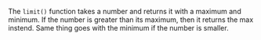 The `limit()` function takes a number and returns it with a maximum and minimum. If the number is greater than its maximum, then it returns the max instend. Same thing goes with the minimum if the number is smaller.
